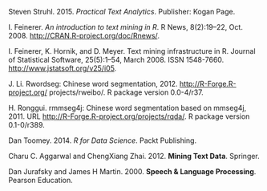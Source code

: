 Steven Struhl. 2015. *Practical Text Analytics*. Publisher: Kogan Page.I. Feinerer. *An introduction to text mining in R*. R News, 8(2):19–22, Oct. 2008.http://CRAN.R-project.org/doc/Rnews/.I. Feinerer, K. Hornik, and D. Meyer. Text mining infrastructure in R. Journal of Statistical Software, 25(5):1–54, March 2008. ISSN 1548-7660. http://www.jstatsoft.org/v25/i05.J. Li. Rwordseg: Chinese word segmentation, 2012. http://R-Forge.R-project.org/ projects/rweibo/. R package version 0.0-4/r37.H. Ronggui. rmmseg4j: Chinese word segmentation based on mmseg4j, 2011. URL http://R-Forge.R-project.org/projects/rqda/. R package version 0.1-0/r389.Dan Toomey. 2014. *R for Data Science*. Packt Publishing.Charu C. Aggarwal and ChengXiang Zhai. 2012. **Mining Text Data**. Springer.Dan Jurafsky and James H Martin. 2000. **Speech & Language Processing**. Pearson Education.